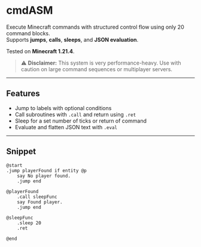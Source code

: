 # cmdASM

Execute Minecraft commands with structured control flow using only 20 command blocks.  
Supports **jumps**, **calls**, **sleeps**, and **JSON evaluation**.  

Tested on **Minecraft 1.21.4**.

> ⚠️ **Disclaimer:** This system is very performance-heavy. Use with caution on large command sequences or multiplayer servers.

---

## Features

- Jump to labels with optional conditions  
- Call subroutines with `.call` and return using `.ret`  
- Sleep for a set number of ticks or return of command 
- Evaluate and flatten JSON text with `.eval`  

---

## Snippet

```mcfunction
@start
.jump playerFound if entity @p
    say No player found.
    .jump end

@playerFound
    .call sleepFunc
    say Found player.
    .jump end

@sleepFunc
    .sleep 20
    .ret

@end
